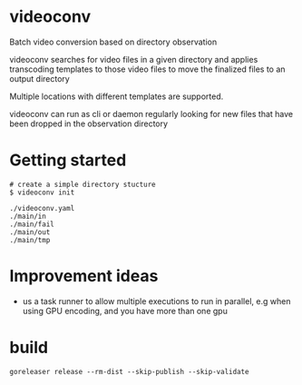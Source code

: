 # videoconv

Batch video conversion based on directory observation

videoconv searches for video files in a given directory and applies transcoding templates to those video files to
move the finalized files to an output directory

Multiple locations with different templates are supported.

videoconv can run as cli or daemon regularly looking for new files that have been dropped in the observation directory


# Getting started

    # create a simple directory stucture
    $ videoconv init

    ./videoconv.yaml
    ./main/in
    ./main/fail
    ./main/out
    ./main/tmp
    

# Improvement ideas
* us a task runner to allow multiple executions to run in parallel, e.g when using GPU encoding, and you have more than one gpu


# build

    goreleaser release --rm-dist --skip-publish --skip-validate
